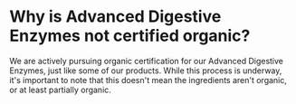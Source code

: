 # Why is Advanced Digestive Enzymes not certified organic?

We are actively pursuing organic certification for our Advanced Digestive Enzymes, just like some of our products. While this process is underway, it's important to note that this doesn't mean the ingredients aren't organic, or at least partially organic.